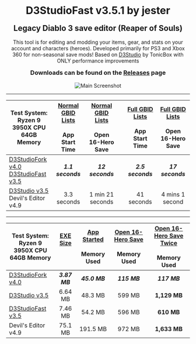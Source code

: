 <h1 align="center" style="margin-top: 0px;">
	D3StudioFast v3.5.1 by jester
</h1>

<h2 align="center" style="margin-top: 0px;">
  Legacy Diablo 3 save editor (Reaper of Souls)
</h2>

<p align="center">
  This tool is for editing and modding your items, gear, and stats on your account and characters (heroes). Developed primarily for PS3 and Xbox 360 for non-seasonal save mods! Based on <a href="https://github.com/Tonic-Box/D3Studio">D3Studio</a> by TonicBox with ONLY performance improvements
</p>

<h3 align="center" style="margin-top: 0px;">
	Downloads can be found on the <a href="https://github.com/god-jester/D3StudioFast/releases">Releases</a> page
</h3>

<p align="center">
	<img src="https://user-images.githubusercontent.com/90997402/212746398-1e8cde7d-8427-476c-880d-bf4262d41fff.png" alt="Main Screenshot"> 
</p>

<hr>

| Test System:<br>Ryzen 9 3950X CPU<br>64GB Memory | <ins>Normal GBID Lists</ins><br><br>App Start Time | <ins>Normal GBID Lists</ins><br><br>Open 16-Hero Save |  | <ins>Full GBID Lists</ins><br><br>App Start Time | <ins>Full GBID Lists</ins><br><br>Open 16-Hero Save |
|---|:---:|:---:|:---:|:---:|:---:|
| [D3StudioFork v4.0](https://github.com/god-jester/D3StudioFork/releases/latest)<br>[D3StudioFast v3.5](https://github.com/god-jester/D3StudioFast/releases/tag/v3.5) | **_1.1 seconds_** | **_12 seconds_** |  | **_2.5 seconds_** | _**17 seconds**_ |
| [D3Studio v3.5](https://github.com/Tonic-Box/D3Studio/releases/tag/v3.5)<br>Devil's Editor v4.9 | 3.3 seconds | 1 min 21 seconds |  | 41 seconds | 4 mins 1 second |

<hr>

| Test System:<br>Ryzen 9 3950X CPU<br>64GB Memory | <ins>EXE Size</ins><br><br><br> | <ins>App Started</ins><br><br>Memory Used | <ins>Open 16-Hero Save</ins><br><br>Memory Used | <ins>Open 16-Hero Save Twice</ins><br><br>Memory Used |
|---|:---:|:---:|:---:|:---:|
| [D3StudioFork v4.0](https://github.com/god-jester/D3StudioFork/releases/latest) | **_3.87 MB_** | **_45.0 MB_** | **_115 MB_** | **_117 MB_** |
| [D3Studio v3.5](https://github.com/Tonic-Box/D3Studio/releases/tag/v3.5) | 6.64 MB | 48.3 MB | 599 MB | **1,129 MB** |
| [D3StudioFast v3.5](https://github.com/god-jester/D3StudioFast/releases/tag/v3.5) | 7.46 MB | 54.2 MB | 596 MB | **610 MB** |
| Devil's Editor v4.9 | 75.1 MB | 191.5 MB | 972 MB | **1,633 MB** |
